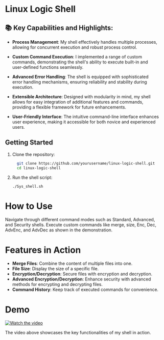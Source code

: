 # Linux Logic Shell

## 📚 Key Capabilities and Highlights:

- **Process Management**: My shell effectively handles multiple processes, allowing for concurrent execution and robust process control.

- **Custom Command Execution**: I implemented a range of custom commands, demonstrating the shell's ability to execute built-in and user-defined functions seamlessly.

- **Advanced Error Handling**: The shell is equipped with sophisticated error handling mechanisms, ensuring reliability and stability during execution.

- **Extensible Architecture**: Designed with modularity in mind, my shell allows for easy integration of additional features and commands, providing a flexible framework for future enhancements.

- **User-Friendly Interface**: The intuitive command-line interface enhances user experience, making it accessible for both novice and experienced users.

## Getting Started

1. Clone the repository:

   ```bash
     git clone https://github.com/yourusername/linux-logic-shell.git
     cd linux-logic-shell

2. Run the shell script:
   ```bash
   ./Sys_shell.sh

# How to Use
Navigate through different command modes such as Standard, Advanced, and Security shells.
Execute custom commands like merge, size, Enc, Dec, AdvEnc, and AdvDec as shown in the demonstration.

# Features in Action
- **Merge Files**: Combine the content of multiple files into one.
- **File Size**: Display the size of a specific file.
- **Encryption/Decryption**: Secure files with encryption and decryption.
- **Advanced Encryption/Decryption**: Enhance security with advanced methods for encrypting and decrypting files.
- **Command History**: Keep track of executed commands for convenience.
# Demo

[![Watch the video](https://img.youtube.com/vi/0u6kqzsYEis/0.jpg)](https://www.youtube.com/watch?v=0u6kqzsYEis)

The video above showcases the key functionalities of my shell in action.
